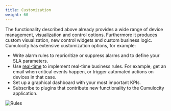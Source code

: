 ```yaml
---
title: Customization
weight: 60
---
```


The functionality described above already provides a wide range of device management, visualization and control options. Furthermore it produces custom visualization, new control widgets and custom business logic. Cumulocity has extensive customization options, for example:

* Write alarm rules to reprioritize or suppress alarms and to define your SLA parameters.
* Use [real-time](/guides/concepts/realtime) to implement real-time business rules. For example, get an email when critical events happen, or trigger automated actions on devices in that case.
* Set up a graphical dashboard with your most important KPIs.
* Subscribe to plugins that contribute new functionality to the Cumulocity application.

![Rules](/images/users-guide/Administration/admin-event-processing.png)